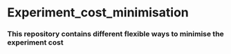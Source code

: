 # Experiment_cost_minimisation

### This repository contains different flexible ways to minimise the experiment cost
